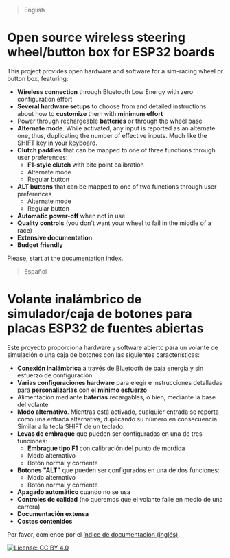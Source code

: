 > English

# Open source wireless steering wheel/button box for ESP32 boards

This project provides open hardware and software for a sim-racing wheel or button box, featuring:

- **Wireless connection** through Bluetooth Low Energy with zero configuration effort
- **Several hardware setups** to choose from and detailed instructions about how to **customize** them with **minimum effort**
- Power through rechargeable **batteries** or through the wheel base
- **Alternate mode**. While activated, any input is reported as an alternate one, thus, duplicating the number of effective inputs. Much like the SHIFT key in your keyboard.
- **Clutch paddles** that can be mapped to one of three functions through user preferences:
  - **F1-style clutch** with bite point calibration
  - Alternate mode
  - Regular button
- **ALT buttons** that can be mapped to one of two functions through user preferences
  - Alternate mode
  - Regular button
- **Automatic power-off** when not in use
- **Quality controls** (you don't want your wheel to fail in the middle of a race)
- **Extensive documentation**
- **Budget friendly**

Please, start at the [documentation index](./doc/Index_en.md).

> Español

# Volante inalámbrico de simulador/caja de botones para placas ESP32 de fuentes abiertas

Este proyecto proporciona hardware y software abierto para un volante de simulación o una caja de botones con las siguientes características:

- **Conexión inalámbrica** a través de Bluetooth de baja energía y sin esfuerzo de configuración
- **Varias configuraciones hardware** para elegir e instrucciones detalladas para **personalizarlas** con el **mínimo esfuerzo** 
- Alimentación mediante **baterías** recargables, o bien, mediante la base del volante
- **Modo alternativo**. Mientras está activado, cualquier entrada se reporta como una entrada alternativa, duplicando su número en consecuencia. Similar a la tecla SHIFT de un teclado.
- **Levas de embrague** que pueden ser configuradas en una de tres funciones:
  - **Embrague tipo F1** con calibración del punto de mordida
  - Modo alternativo
  - Botón normal y corriente
- **Botones "ALT"** que pueden ser configurados en una de dos funciones:
  - Modo alternativo
  - Botón normal y corriente
- **Apagado automático** cuando no se usa
- **Controles de calidad** (no queremos que el volante falle en medio de una carrera)
- **Documentación extensa**
- **Costes contenidos**

Por favor, comience por el [índice de documentación (inglés)](./doc/Index_en.md).

[![License: CC BY 4.0](https://img.shields.io/badge/License-CC%20BY%204.0-lightgrey.svg)](https://creativecommons.org/licenses/by/4.0/)
